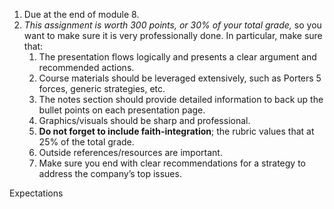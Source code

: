 1. Due at the end of module 8.
2. _This assignment is worth 300 points, or 30% of your total grade,_ so you want to make sure it is very professionally done. In particular, make sure that:
	1. The presentation flows logically and presents a clear argument and recommended actions.
	2. Course materials should be leveraged extensively, such as Porters 5 forces, generic strategies, etc.
	3. The notes section should provide detailed information to back up the bullet points on each presentation page.
	4. Graphics/visuals should be sharp and professional.
	5. **Do not forget to include faith-integration**; the rubric values that at 25% of the total grade.
	6. Outside references/resources are important.
	7. Make sure you end with clear recommendations for a strategy to address the company’s top issues.


Expectations 